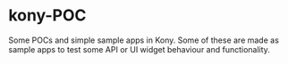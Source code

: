 # kony-POC
Some POCs and simple sample apps in Kony.
Some of these are made as sample apps to test some API or UI widget behaviour and functionality. 
